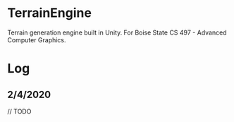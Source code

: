 # TerrainEngine
Terrain generation engine built in Unity. For Boise State CS 497 - Advanced Computer Graphics.

# Log
## 2/4/2020
// TODO
